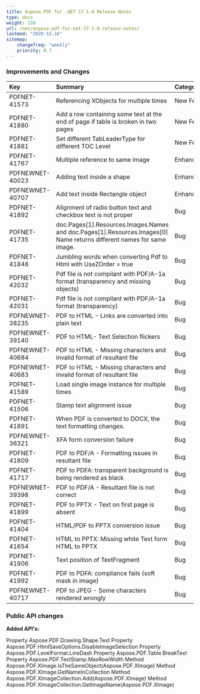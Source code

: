 ```yaml
---
title: Aspose.PDF for .NET 17.1.0 Release Notes
type: docs
weight: 120
url: /net/aspose-pdf-for-net-17-1-0-release-notes/
lastmod: "2020-12-16"
sitemap:
    changefreq: "weekly"
    priority: 0.7
---
```


### **Improvements and Changes**

|**Key**|**Summary**|**Category**|
| :- | :- | :- |
|PDFNET-41573|Referencing XObjects for multiple times|New Feature|
|PDFNET-41880|Add a row containing some text at the end of page if table is broken in two pages|New Feature|
|PDFNET-41881|Set different TabLeaderType for different TOC Level|New Feature|
|PDFNET-41767|Multiple reference to same image|Enhancement|
|PDFNEWNET-40023|Adding text inside a shape|Enhancement|
|PDFNEWNET-40707|Add text inside Rectangle object|Enhancement|
|PDFNET-41892|Alignment of radio button text and checkbox text is not proper|Bug|
|PDFNET-41735|doc.Pages[1].Resources.Images.Names and doc.Pages[1].Resources.Images[0]<br>Name returns different names for same image.|Bug|
|PDFNET-41848|Jumbling words when converting Pdf to Html with UseZOrder = true|Bug|
|PDFNET-42032|Pdf file is not compilant with PDF/A-1a format (transparency and missing objects)|Bug|
|PDFNET-42031|Pdf file is not compilant with PDF/A-1a format (transparency)|Bug|
|PDFNEWNET-38235|PDF to HTML - Links are converted into plain text|Bug|
|PDFNEWNET-39140|PDF to HTML- Text Selection flickers|Bug|
|PDFNEWNET-40684|PDF to HTML - Missing characters and invalid format of resultant file|Bug|
|PDFNEWNET-40683|PDF to HTML - Missing characters and invalid format of resultant file|Bug|
|PDFNET-41589|Load single image instance for multiple times|Bug|
|PDFNET-41506|Stamp text alignment issue|Bug|
|PDFNET-41891|When PDF is converted to DOCX, the text formatting changes.|Bug|
|PDFNEWNET-36321|XFA form conversion failure|Bug|
|PDFNET-41809|PDF to PDF/A - Formatting issues in resultant file|Bug|
|PDFNET-41717|PDF to PDFA: transparent background is being rendered as black|Bug|
|PDFNEWNET-39398|PDF to PDF/A - Resultant file is not correct|Bug|
|PDFNET-41899|PDF to PPTX - Text on first page is absent|Bug|
|PDFNET-41404|HTML/PDF to PPTX conversion issue|Bug|
|PDFNET-41654|HTML to PPTX: Missing white Text form HTML to PPTX|Bug|
|PDFNET-41906|Text position of TextFragment|Bug|
|PDFNET-41992|PDF to PDFA: compliance fails (soft mask in image)|Bug|
|PDFNEWNET-40717|PDF to JPEG - Some characters rendered wrongly|Bug|
### **Public API changes**
**Added API's:**

Property Aspose.PDF.Drawing.Shape.Text
Property Aspose.PDF.HtmlSaveOptions.DisableImageSelection
Property Aspose.PDF.LevelFormat.LineDash
Property Aspose.PDF.Table.BreakText
Property Aspose.PDF.TextStamp.MaxRowWidth
Method Aspose.PDF.XImage.IsTheSameObject(Aspose.PDF.XImage)
Method Aspose.PDF.XImage.GetNameInCollection
Method Aspose.PDF.XImageCollection.Add(Aspose.PDF.XImage)
Method Aspose.PDF.XImageCollection.GetImageName(Aspose.PDF.XImage)
